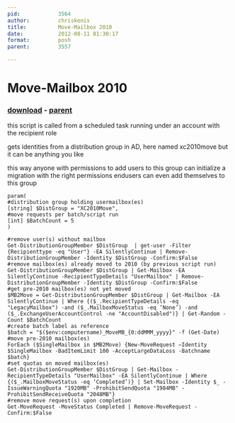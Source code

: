 ```yaml
---
pid:            3564
author:         chriskenis
title:          Move-Mailbox 2010
date:           2012-08-11 01:30:17
format:         posh
parent:         3557

---
```


# Move-Mailbox 2010

### [download](Scripts\3564.ps1) - [parent](Scripts\3557.md)

this script is called from a scheduled task running under an account with the recipient role

gets identities from a distribution group in AD, here named xc2010move but it can be anything you like

this way anyone with permissions to add users to this group can initialize a migration
with the right permissions endusers can even add themselves to this group 

```posh
param(
#distribution group holding usermailbox(es)
[string] $DistGroup = "XC2010Move",
#move requests per batch/script run
[int] $BatchCount = 5
)

#remove user(s) without mailbox
Get-DistributionGroupMember $DistGroup  | get-user -Filter {Recipienttype -eq "User"} -EA SilentlyContinue | Remove-DistributionGroupMember -Identity $DistGroup -Confirm:$False
#remove mailbox(es) already moved to 2010 (by previous script run)
Get-DistributionGroupMember $DistGroup | Get-Mailbox -EA SilentlyContinue -RecipientTypeDetails "UserMailbox" | Remove-DistributionGroupMember -Identity $DistGroup -Confirm:$False
#get pre-2010 mailbox(es) not yet moved
$MB2Move = Get-DistributionGroupMember $DistGroup | Get-Mailbox -EA SilentlyContinue | Where {($_.RecipientTypeDetails -eq "LegacyMailbox") -and ($_.MailboxMoveStatus -eq ‘None’) -and ($_.ExchangeUserAccountControl -ne "AccountDisabled")} | Get-Random -Count $BatchCount
#create batch label as reference
$batch = "$($env:computername)_MoveMB_{0:ddMMM_yyyy}" -f (Get-Date)
#move pre-2010 mailbox(es)
ForEach ($SingleMailbox in $MB2Move) {New-MoveRequest –Identity $SingleMailbox -BadItemLimit 100 -AcceptLargeDataLoss -Batchname $batch}
#set quotas on moved mailbox(es)
Get-DistributionGroupMember $DistGroup | Get-Mailbox -RecipientTypeDetails "UserMailbox" -EA SilentlyContinue | Where {($_.MailboxMoveStatus -eq ‘Completed’)} | Set-Mailbox -Identity $_ -IssueWarningQuota "1920MB" -ProhibitSendQuota "1984MB" -ProhibitSendReceiveQuota "2048MB"}
#remove move request(s) upon completion
Get-MoveRequest -MoveStatus Completed | Remove-MoveRequest -Confirm:$False

```
